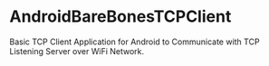 # AndroidBareBonesTCPClient

Basic TCP Client Application for Android to Communicate with TCP Listening Server over WiFi Network.
